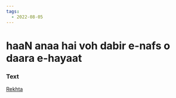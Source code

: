 ```yaml
---
tags:
  - 2022-08-05
---
```

# haaN anaa hai voh dabir e-nafs o daara e-hayaat

### Text
[Rekhta](https://urdushahkar.org/zindagi-aur-maut-muntakhab-band-josh-malihabadi/)

